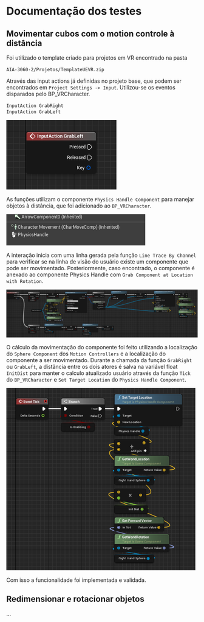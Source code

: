 # Documentação dos testes

## Movimentar cubos com o motion controle à distância
Foi utilizado o template criado para projetos em VR encontrado na pasta
```
AIA-3060-2/Projetos/TemplateUEVR.zip
```

Através das input actions já definidas no projeto base, que podem ser encontrados em `Project Settings -> Input`. Utilizou-se os eventos disparados pelo BP_VRCharacter.

```
InputAction GrabRight
InputAction GrabLeft
```

![alt text](img/321344.png)

As funções utilizam o componente `Physics Handle Component` para manejar objetos à distância, que foi adicionado ao `BP_VRCharacter`.

![alt text](img/335544.png)

A interação inicia com uma linha gerada pela função `Line Trace By Channel` para verificar se na linha de visão do usuário existe um componente que pode ser movimentado. Posteriormente, caso encontrado, o componente é anexado ao componente Physics Handle com `Grab Component at Location with Rotation`.

![alt text](img/202355.png)

O cálculo da movimentação do componente foi feito utilizando a localização do `Sphere Component` dos `Motion Controllers` e a localização do componente a ser movimentado. Durante a chamada da função `GrabRight` ou `GrabLeft`, a distância entre os dois atores é salva na variável float `InitDist` para manter o calculo atualizado usuário através da função `Tick` do `BP_VRCharacter` e `Set Target Location` do `Physics Handle Component`.

![alt text](img/256545.png)

Com isso a funcionalidade foi implementada e validada.

## Redimensionar e rotacionar objetos 
...